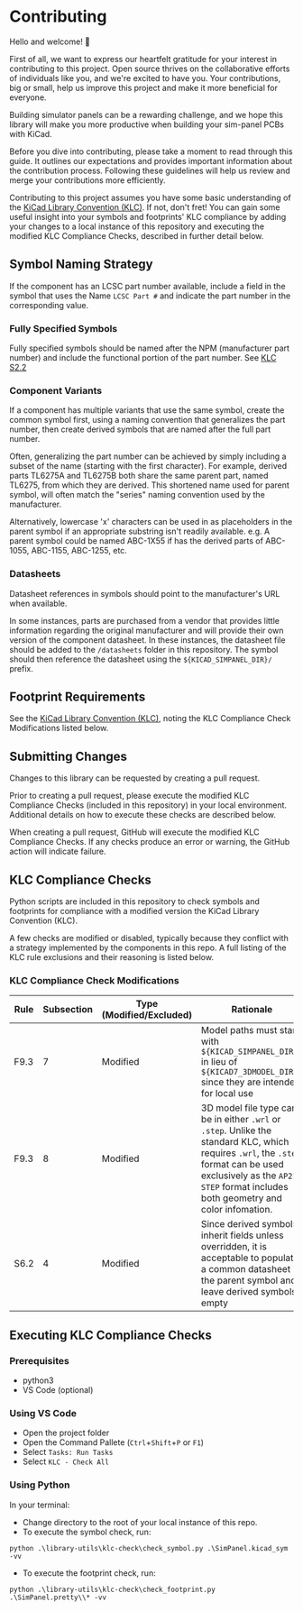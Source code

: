 # Contributing

Hello and welcome! 🌟

First of all, we want to express our heartfelt gratitude for your interest in contributing to this project. Open source thrives on the collaborative efforts of individuals like you, and we're excited to have you. Your contributions, big or small, help us improve this project and make it more beneficial for everyone.

Building simulator panels can be a rewarding challenge, and we hope this library will make you more productive when building your sim-panel PCBs with KiCad.

Before you dive into contributing, please take a moment to read through this guide. It outlines our expectations and provides important information about the contribution process. Following these guidelines will help us review and merge your contributions more efficiently.

Contributing to this project assumes you have some basic understanding of the [KiCad Library Convention (KLC)](https://klc.kicad.org/). If not, don't fret! You can gain some useful insight into your symbols and footprints' KLC compliance by adding your changes to a local instance of this repository and executing the modified KLC Compliance Checks, described in further detail below.

## Symbol Naming Strategy

If the component has an LCSC part number available, include a field in the symbol that uses the Name `LCSC Part #` and indicate the part number in the corresponding value.

### Fully Specified Symbols

Fully specified symbols should be named after the NPM (manufacturer part number) and include the functional portion of the part number. See [KLC S2.2](https://klc.kicad.org/symbol/s2/s2.2/)

### Component Variants

If a component has multiple variants that use the same symbol, create the common symbol first, using a naming convention that generalizes the part number, then create derived symbols that are named after the full part number.

Often, generalizing the part number can be achieved by simply including a subset of the name (starting with the first character). For example, derived parts TL6275A and TL6275B both share the same parent part, named TL6275, from which they are derived. This shortened name used for parent symbol, will often match the "series" naming convention used by the manufacturer.

Alternatively, lowercase 'x' characters can be used in as placeholders in the parent symbol if an appropriate substring isn't readily available. e.g. A parent symbol could be named ABC-1X55 if has the derived parts of ABC-1055, ABC-1155, ABC-1255, etc.

### Datasheets

Datasheet references in symbols should point to the manufacturer's URL when available.

In some instances, parts are purchased from a vendor that provides little information regarding the original manufacturer and will provide their own version of the component datasheet. In these instances, the datasheet file should be added to the `/datasheets` folder in this repository. The symbol should then reference the datasheet using the `${KICAD_SIMPANEL_DIR}/` prefix.

## Footprint Requirements

See the [KiCad Library Convention (KLC)](https://klc.kicad.org/), noting the KLC Compliance Check Modifications listed below.

## Submitting Changes

Changes to this library can be requested by creating a pull request.

Prior to creating a pull request, please execute the modified KLC Compliance Checks (included in this repository) in your local environment. Additional details on how to execute these checks are described below.

When creating a pull request, GitHub will execute the modified KLC Compliance Checks. If any checks produce an error or warning, the GitHub action will indicate failure.

## KLC Compliance Checks

Python scripts are included in this repository to check symbols and footprints for compliance with a modified version the KiCad Library Convention (KLC).

A few checks are modified or disabled, typically because they conflict with a strategy implemented by the components in this repo. A full listing of the KLC rule exclusions and their reasoning is listed below.

### KLC Compliance Check Modifications

| Rule | Subsection | Type (Modified/Excluded) | Rationale                                                                                                                                                                                                                 |
| ---- | ---------- | ------------------------ | ------------------------------------------------------------------------------------------------------------------------------------------------------------------------------------------------------------------------- |
| F9.3 | 7          | Modified                 | Model paths must start with `${KICAD_SIMPANEL_DIR}/` in lieu of `${KICAD7_3DMODEL_DIR}/` since they are intended for local use                                                                                            |
| F9.3 | 8          | Modified                 | 3D model file type can be in either `.wrl` or `.step`. Unlike the standard KLC, which requires `.wrl`, the `.step` format can be used exclusively as the `AP214 STEP` format includes both geometry and color infomation. |
| S6.2 | 4          | Modified                 | Since derived symbols inherit fields unless overridden, it is acceptable to populate a common datasheet in the parent symbol and leave derived symbols empty                                                              |

## Executing KLC Compliance Checks

### Prerequisites

- python3
- VS Code (optional)

### Using VS Code

- Open the project folder
- Open the Command Pallete (`Ctrl`+`Shift`+`P` or `F1`)
- Select `Tasks: Run Tasks`
- Select `KLC - Check All`

### Using Python

In your terminal:

- Change directory to the root of your local instance of this repo.
- To execute the symbol check, run:

```shell
python .\library-utils\klc-check\check_symbol.py .\SimPanel.kicad_sym -vv
```

- To execute the footprint check, run:

```shell
python .\library-utils\klc-check\check_footprint.py .\SimPanel.pretty\\* -vv
```
